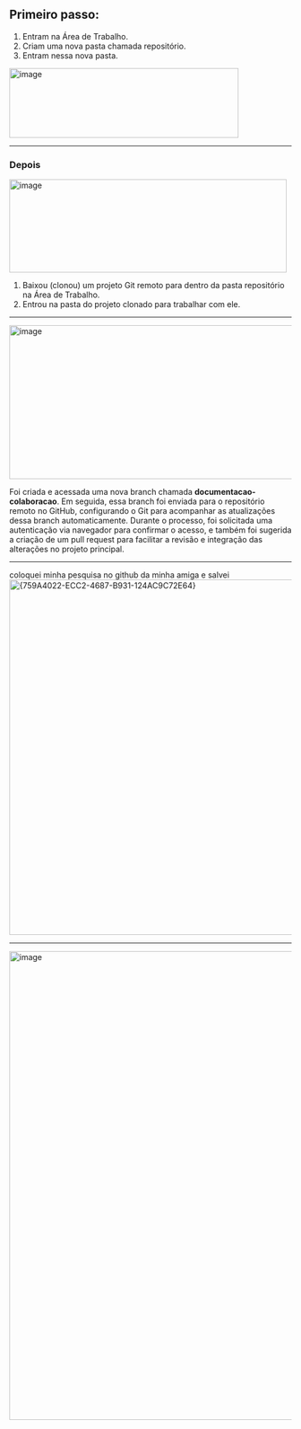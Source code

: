 ## Primeiro passo:
1. Entram na Área de Trabalho.
2. Criam uma nova pasta chamada repositório.
3. Entram nessa nova pasta.

   
<img width="409" height="124" alt="image" src="https://github.com/user-attachments/assets/09c22aae-b448-4826-8947-64eb604b4240" />

------------------------

### Depois


<img width="495" height="166" alt="image" src="https://github.com/user-attachments/assets/c216400b-4a63-45f3-b8a6-9278bc6d3388" />



1. Baixou (clonou) um projeto Git remoto para dentro da pasta repositório na Área de Trabalho.
2. Entrou na pasta do projeto clonado para trabalhar com ele.
   
------------------------

<img width="583" height="274" alt="image" src="https://github.com/user-attachments/assets/566cb132-945a-425f-be6c-7a7e76857765" />



Foi criada e acessada uma nova branch chamada **documentacao-colaboracao**. Em seguida, essa branch foi enviada para o repositório remoto no GitHub, configurando o Git para acompanhar as atualizações dessa branch automaticamente. Durante o processo, foi solicitada uma autenticação via navegador para confirmar o acesso, e também foi sugerida a criação de um pull request para facilitar a revisão e integração das alterações no projeto principal.

-------------------------

coloquei minha pesquisa no github da minha amiga e salvei
<img width="1020" height="633" alt="{759A4022-ECC2-4687-B931-124AC9C72E64}" src="https://github.com/user-attachments/assets/10ed366d-bd43-493b-8cc9-3d17ceb3bc8f" />

------------------------



<img width="1469" height="835" alt="image" src="https://github.com/user-attachments/assets/51ee9efa-60c6-4a79-946a-7ebd5621fc54" />
